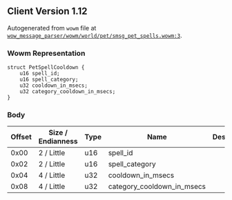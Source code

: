 ## Client Version 1.12

Autogenerated from `wowm` file at [`wow_message_parser/wowm/world/pet/smsg_pet_spells.wowm:3`](https://github.com/gtker/wow_messages/tree/main/wow_message_parser/wowm/world/pet/smsg_pet_spells.wowm#L3).

### Wowm Representation
```rust,ignore
struct PetSpellCooldown {
    u16 spell_id;
    u16 spell_category;
    u32 cooldown_in_msecs;
    u32 category_cooldown_in_msecs;
}
```
### Body
| Offset | Size / Endianness | Type | Name | Description |
| ------ | ----------------- | ---- | ---- | ----------- |
| 0x00 | 2 / Little | u16 | spell_id |  |
| 0x02 | 2 / Little | u16 | spell_category |  |
| 0x04 | 4 / Little | u32 | cooldown_in_msecs |  |
| 0x08 | 4 / Little | u32 | category_cooldown_in_msecs |  |
